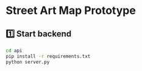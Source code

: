 # Street Art Map Prototype

## 1️⃣ Start backend

```bash
cd api
pip install -r requirements.txt
python server.py

